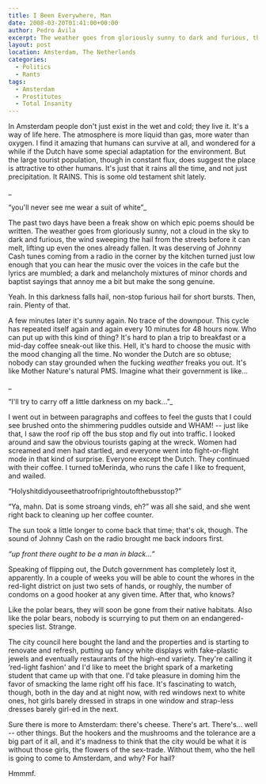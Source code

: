 ```yaml
---
title: I Been Everywhere, Man
date: 2008-03-20T01:41:00+00:00
author: Pedro Ávila
excerpt: The weather goes from gloriously sunny to dark and furious, the wind sweeping the hail from the streets. And speaking of flipping out...
layout: post
location: Amsterdam, The Netherlands
categories:
  - Politics
  - Rants
tags:
  - Amsterdam
  - Prostitutes
  - Total Insanity
---
```

In Amsterdam people don't just exist in the wet and cold; they live it. It's a way of life here. The atmosphere is more liquid than gas, more water than oxygen. I find it amazing that humans can survive at all, and wondered for a while if the Dutch have some special adaptation for the environment. But the large tourist population, though in constant flux, does suggest the place is attractive to other humans. It's just that it rains all the time, and not just precipitation. It RAINS. This is some old testament shit lately.
  
_
  
“you'll never see me wear a suit of white”_

The past two days have been a freak show on which epic poems should be written. The weather goes from gloriously sunny, not a cloud in the sky to dark and furious, the wind sweeping the hail from the streets before it can melt, lifting up even the ones already fallen. It was deserving of Johnny Cash tunes coming from a radio in the corner by the kitchen turned just low enough that you can hear the music over the voices in the cafe but the lyrics are mumbled; a dark and melancholy mixtures of minor chords and baptist sayings that annoy me a bit but make the song genuine.

Yeah. In this darkness falls hail, non-stop furious hail for short bursts. Then, rain. Plenty of that.

A few minutes later it's sunny again. No trace of the downpour. This cycle has repeated itself again and again every 10 minutes for 48 hours now. Who can put up with this kind of thing? It's hard to plan a trip to breakfast or a mid-day coffee sneak-out like this. Hell, it's hard to choose the music with the mood changing all the time. No wonder the Dutch are so obtuse; nobody can stay grounded when the fucking _weather_ freaks you out. It's like Mother Nature's natural PMS. Imagine what their government is like...
  
_
  
“I'll try to carry off a little darkness on my back...”_

I went out in between paragraphs and coffees to feel the gusts that I could see brushed onto the shimmering puddles outside and WHAM! -- just like that, I saw the roof rip off the bus stop and fly out into traffic. I looked around and saw the obvious tourists gaping at the wreck. Women had screamed and men had startled, and everyone went into fight-or-flight mode in that kind of surprise. Everyone except the Dutch. They continued with their coffee. I turned toMerinda, who runs the cafe I like to frequent, and wailed.

“Holyshitdidyouseethatroofriprightoutofthebusstop?”

“Ya, mahn. Dat is some stroang vinds, eh?” was all she said, and she went right back to cleaning up her coffee counter.

The sun took a little longer to come back that time; that's ok, though. The sound of Johnny Cash on the radio brought me back indoors first.

_“up front there ought to be a man in black...”_

Speaking of flipping out, the Dutch government has completely lost it, apparently. In a couple of weeks you will be able to count the whores in the red-light district on just two sets of hands, or roughly, the number of condoms on a good hooker at any given time. After that, who knows?

Like the polar bears, they will soon be gone from their native habitats. Also like the polar bears, nobody is scurrying to put them on an endangered-species list. Strange.

The city council here bought the land and the properties and is starting to renovate and refresh, putting up fancy white displays with fake-plastic jewels and eventually restaurants of the high-end variety. They're calling it ‘red-light fashion' and I'd like to meet the bright spark of a marketing student that came up with that one. I'd take pleasure in doming him the favor of smacking the lame right off his face. It's fascinating to watch, though, both in the day and at night now, with red windows next to white ones, hot girls barely dressed in straps in one window and strap-less dresses barely girl-ed in the next.

Sure there is more to Amsterdam: there's cheese. There's art. There's... well -- other things. But the hookers and the mushrooms and the tolerance are a big part of it all, and it's madness to think that the city would be what it is without those girls, the flowers of the sex-trade. Without them, who the hell is going to come to Amsterdam, and why? For hail?

Hmmmf.